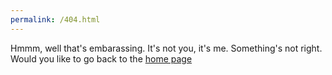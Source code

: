 ```yaml
---
permalink: /404.html
---
```


Hmmm, well that's embarassing. It's not you, it's me. Something's not right. Would you like to go back to the [home page](/) 

